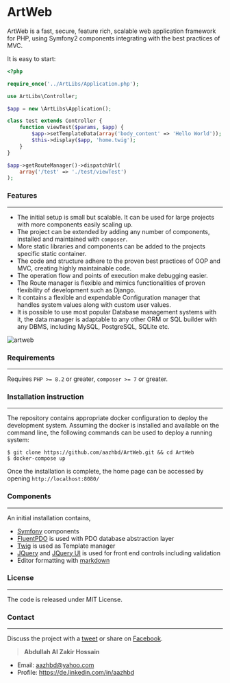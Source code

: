 
# ArtWeb

ArtWeb is a fast, secure, feature rich, scalable web application framework for PHP, using Symfony2 components integrating with the best practices of MVC.

It is easy to start:

```php
<?php

require_once('../ArtLibs/Application.php');

use ArtLibs\Controller;

$app = new \ArtLibs\Application();

class test extends Controller {
    function viewTest($params, $app) {
        $app->setTemplateData(array('body_content' => 'Hello World'));
        $this->display($app, 'home.twig');
    }
}

$app->getRouteManager()->dispatchUrl(
	array('/test' => './test/viewTest')
);

```

### Features
------------

 - The initial setup is small but scalable. It can be used for large projects with more components easily scaling up.
 - The project can be extended by adding any number of components, installed and maintained with ```composer```.
 - More static libraries and components can be added to the projects specific static container.
 - The code and structure adhere to the proven best practices of OOP and MVC, creating highly maintainable code.
 - The operation flow and points of execution make debugging easier.
 - The Route manager is flexible and mimics functionalities of proven flexibility of development such as Django.
 - It contains a flexible and expendable Configuration manager that handles system values along with custom user values.
 - It is possible to use most popular Database management systems with it, the data manager is adaptable to any other ORM or SQL builder with any DBMS, including MySQL, PostgreSQL, SQLite etc.

<img alt="artweb" class="img-fluid" src="https://assets.articulatedlogic.com/covers/artweb.png">

### Requirements
----------------

Requires `PHP >= 8.2` or greater, `composer >= 7` or greater.


### Installation instruction
----------------------------

The repository contains appropriate docker configuration to deploy the development system.
Assuming the docker is installed and available on the command line, the following commands can be used
to deploy a running system:

```console
$ git clone https://github.com/aazhbd/ArtWeb.git && cd ArtWeb
$ docker-compose up
```

Once the installation is complete, the home page can be accessed by opening ```http://localhost:8080/```

### Components
--------------

An initial installation contains,

 - [Symfony](https://symfony.com/) components
 - [FluentPDO](https://github.com/envms/fluentpdo) is used with PDO database abstraction layer
 - [Twig](http://twig.sensiolabs.org/) is used as Template manager
 - [JQuery](https://jquery.com/) and [JQuery UI](https://jqueryui.com/) is used for front end controls including validation
 - Editor formatting with [markdown](https://simplemde.com/)


### License
-----------

The code is released under MIT License.


### Contact
-----------

Discuss the project with a [tweet](https://twitter.com/intent/tweet?hashtags=php&original_referer=http%3A%2F%2F127.0.0.1%3A91%2F&text=Check%20out%20ArtWeb%20MVC%20Framework!&tw_p=tweetbutton&url=http%3A%2F%2Fgithub.com%2Faazhbd%2FArtWeb&via=aazhbd) or share on [Facebook](https://www.facebook.com/sharer.php?u=https%3A%2F%2Fgithub.com%2Faazhbd%2FArtWeb).

> **Abdullah Al Zakir Hossain**

- Email:   <aazhbd@yahoo.com>
- Profile:   <https://de.linkedin.com/in/aazhbd>
